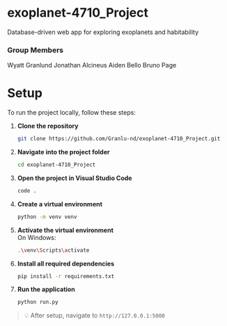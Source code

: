 # exoplanet-4710_Project
Database-driven web app for exploring exoplanets and habitability

### Group Members
Wyatt Granlund
Jonathan Alcineus
Aiden Bello
Bruno Page

# Setup

To run the project locally, follow these steps:

1. **Clone the repository**  
   ```bash
   git clone https://github.com/Granlu-nd/exoplanet-4710_Project.git
   ```

2. **Navigate into the project folder**  
   ```bash
   cd exoplanet-4710_Project
   ```

3. **Open the project in Visual Studio Code**  
   ```bash
   code .
   ```

4. **Create a virtual environment**  
   ```bash
   python -m venv venv
   ```

5. **Activate the virtual environment**  
   On Windows:
   ```bash
   .\venv\Scripts\activate
   ```

6. **Install all required dependencies**  
   ```bash
   pip install -r requirements.txt
   ```

7. **Run the application**  
   ```bash
   python run.py
   ```

> 💡 After setup, navigate to `http://127.0.0.1:5000`
